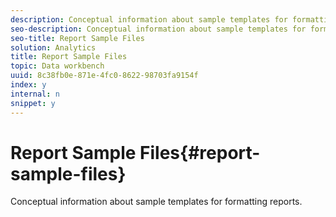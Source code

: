 ```yaml
---
description: Conceptual information about sample templates for formatting reports.
seo-description: Conceptual information about sample templates for formatting reports.
seo-title: Report Sample Files
solution: Analytics
title: Report Sample Files
topic: Data workbench
uuid: 8c38fb0e-871e-4fc0-8622-98703fa9154f
index: y
internal: n
snippet: y
---
```


# Report Sample Files{#report-sample-files}

Conceptual information about sample templates for formatting reports.

